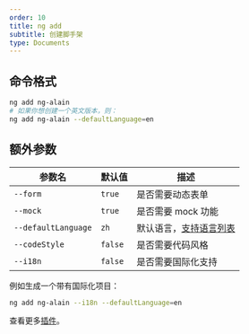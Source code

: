 ```yaml
---
order: 10
title: ng add
subtitle: 创建脚手架
type: Documents
---
```


## 命令格式

```bash
ng add ng-alain
# 如果你想创建一个英文版本，则：
ng add ng-alain --defaultLanguage=en
```

## 额外参数

| 参数名              | 默认值  | 描述                                                  |
| ------------------- | ------- | ----------------------------------------------------- |
| `--form`            | `true`  | 是否需要动态表单                                      |
| `--mock`            | `true`  | 是否需要 mock 功能                                    |
| `--defaultLanguage` | `zh`    | 默认语言，[支持语言列表](/cli/plugin/zh#支持语言列表) |
| `--codeStyle`       | `false` | 是否需要代码风格                                      |
| `--i18n`            | `false` | 是否需要国际化支持                                    |

例如生成一个带有国际化项目：

```bash
ng add ng-alain --i18n --defaultLanguage=en
```

查看更多[插件](/cli/plugin)。
